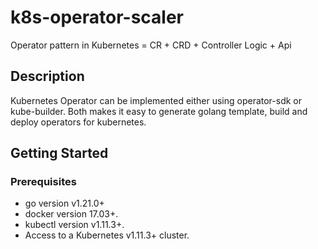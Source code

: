 # k8s-operator-scaler

Operator pattern in Kubernetes = CR + CRD + Controller Logic + Api

## Description

Kubernetes Operator can be implemented either using operator-sdk or kube-builder. Both makes it easy to generate golang template, build and deploy operators for kubernetes.

## Getting Started

### Prerequisites

- go version v1.21.0+
- docker version 17.03+.
- kubectl version v1.11.3+.
- Access to a Kubernetes v1.11.3+ cluster.
